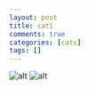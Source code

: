 ```yaml
---
layout: post
title: cat1
comments: true
categories: [cats]
tags: []
---
```


![alt](http://wuld.ipdisk.co.kr:8000/list/HDD1/embed/cats/2023-01-19-cat1/a.jpg)
![alt](http://wuld.ipdisk.co.kr:8000/list/HDD1/embed/cats/2023-01-19-cat1/b.jpg)
